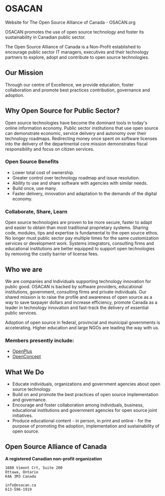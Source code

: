 # OSACAN
 
Website for The Open Source Alliance of Canada - OSACAN.org

OSACAN promotes the use of open source technology and foster its sustainability in Canadian public sector.

The Open Source Alliance of Canada is a Non-Profit established to encourage public sector IT managers, executives and their technology partners to explore, adopt and contribute to open source technologies.

## Our Mission

Through our centre of Excellence, we provide education, foster collaboration and promote best practices contribution, governance and adoption.

## Why Open Source for Public Sector?

Open source technologies have become the dominant tools in today's online information economy. Public sector institutions that use open source can demonstrate economic, service delivery and autonomy over their technology roadmaps. Redirecting money once spent on software licenses into the delivery of the departmental core mission demonstrates fiscal responsibility and focus on citizen services.

### Open Source Benefits

  - Lower total cost of ownership.
  - Greater control over technology roadmap and issue resolution.
  - Ability to use and share software with agencies with similar needs.
  - Build once, use many.
  - Faster delivery, innovation and adaptation to the demands of the digital economy.

### Collaborate, Share, Learn

Open source technologies are proven to be more secure, faster to adapt and easier to obtain than most traditional proprietary systems. Sharing code, modules, tips and expertise is fundamental to the open source ethos. No longer must public sector pay multiple times for the same customization services or development work. Systems integrators, consulting firms and educational institutions are better equipped to support open technologies by removing the costly barrier of license fees.

## Who we are

We are companies and Individuals supporting technology innovation for public good. OSACAN is backed by software providers, educational institutions, government, consulting firms and private individuals. Our shared mission is to raise the profile and awareness of open source as a way to save taxpayer dollars and increase efficiency, promote Canada as a leader in technology innovation and fast-track the delivery of essential public services.

Adoption of open source in federal, provincial and municipal governments is accelerating. Higher education and large NGOs are leading the way with us.

### Members presently include:
  - [OpenPlus](https://openplus.ca/)
  - [OpenConcept](https://openconcept.ca/)


## What We Do

  - Educate individuals, organizations and government agencies about open source technology.
  - Build on and promote the best practices of open source implementation and governance.
  - Encourage and foster collaboration among individuals, business, educational institutions and government agencies for open source joint initiatives.
  - Produce educational content - in person, in print and online - for the purpose of promoting the adoption, implementation and sustainability of open source.


## Open Source Alliance of Canada
**A registered Canadian non-profit organization**

    1680 Vimont Crt, Suite 200
    Ottawa, Ontario
    K4A 3M3 Canada

    info@osacan.ca
    613-596-1919
